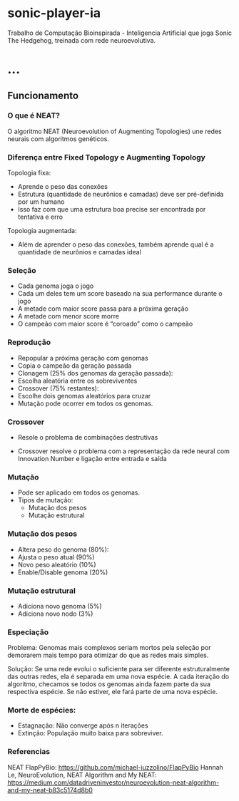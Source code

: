 # sonic-player-ia
Trabalho de Computação Bioinspirada - Inteligencia Artificial que joga Sonic The Hedgehog, treinada com rede neuroevolutiva.

# ...

## Funcionamento
### O que é NEAT?
O algoritmo NEAT (Neuroevolution of Augmenting Topologies) une redes neurais com algoritmos genéticos.

### Diferença entre Fixed Topology e Augmenting Topology

Topologia fixa:

- Aprende o peso das conexões
- Estrutura (quantidade de neurônios e camadas) deve ser pré-definida por um humano 
- Isso faz com que uma estrutura boa precise ser encontrada por tentativa e erro

Topologia augmentada:
- Além de aprender o peso das conexões, também aprende qual é a quantidade de neurônios e camadas ideal


### Seleção
- Cada genoma joga o jogo
- Cada um deles tem um score baseado na sua performance durante o jogo
- A metade com maior score passa para a próxima geração
- A metade com menor score morre
- O campeão com maior score é “coroado” como o campeão

### Reprodução
- Repopular a próxima geração com genomas
- Copia o campeão da geração passada
- Clonagem (25% dos genomas da geração passada):
- Escolha aleatória entre os sobreviventes
- Crossover (75% restantes):
- Escolhe dois genomas aleatórios para cruzar
- Mutação pode ocorrer em todos os genomas.

### Crossover
- Resole o problema de combinações destrutivas
![]()
![]()

- Crossover resolve o problema com a representação da rede neural com Innovation Number e ligação entre entrada e saída
![]()
![]()

### Mutação
- Pode ser aplicado em todos os genomas.
- Tipos de mutação:
  - Mutação dos pesos
  - Mutação estrutural

### Mutação dos pesos
- Altera peso do genoma (80%):
- Ajusta o peso atual (90%) 
- Novo peso aleatório (10%)
- Enable/Disable genoma (20%)

### Mutação estrutural
- Adiciona novo genoma (5%)
- Adiciona novo nodo (3%)

### Especiação

Problema: Genomas mais complexos seriam mortos pela seleção por demorarem mais tempo para otimizar do que as redes mais simples.

Solução: Se uma rede evolui o suficiente para ser diferente estruturalmente das outras redes, ela é separada em uma nova espécie.
A cada iteração do algoritmo, checamos se todos os genomas ainda fazem parte da sua  respectiva espécie.
Se não estiver, ele fará parte de uma nova espécie.

### Morte de espécies:
- Estagnação: Não converge após n iterações
- Extinção: População muito baixa para sobreviver.


### Referencias
NEAT FlapPyBio: https://github.com/michael-iuzzolino/FlapPyBio
Hannah Le, NeuroEvolution, NEAT Algorithm and My NEAT: https://medium.com/datadriveninvestor/neuroevolution-neat-algorithm-and-my-neat-b83c5174d8b0


